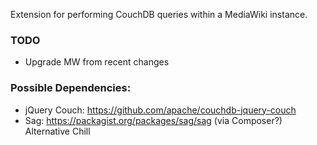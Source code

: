 Extension for performing CouchDB queries within a MediaWiki instance.

### TODO

* Upgrade MW from recent changes

### Possible Dependencies:

* jQuery Couch: https://github.com/apache/couchdb-jquery-couch
* Sag: https://packagist.org/packages/sag/sag (via Composer?) Alternative Chill
